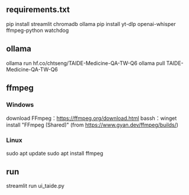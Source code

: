 ## requirements.txt
pip install streamlit chromadb ollama
pip install yt-dlp openai-whisper ffmpeg-python watchdog

## ollama
ollama run hf.co/chtseng/TAIDE-Medicine-QA-TW-Q6
ollama pull TAIDE-Medicine-QA-TW-Q6

## ffmpeg
### Windows
download FFmpeg：https://ffmpeg.org/download.html
bassh：winget install "FFmpeg (Shared)"
(from https://www.gyan.dev/ffmpeg/builds/)

### Linux
sudo apt update
sudo apt install ffmpeg

## run
streamlit run ui_taide.py